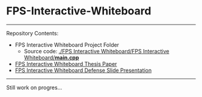 # FPS-Interactive-Whiteboard
---
Repository Contents:
* FPS Interactive Whiteboard Project Folder
  * Source code: [./FPS Interactive Whiteboard/FPS Interactive Whiteboard/**main.cpp**](https://github.com/angeloparayno/FPS-Interactive-Whiteboard/blob/main/FPS%20Interactive%20Whiteboard/FPS%20Interactive%20Whiteboard/main.cpp)
* [FPS Interactive Whiteboard Thesis Paper](https://github.com/angeloparayno/FPS-Interactive-Whiteboard/blob/main/FPS%20Interactive%20Whiteboard%20(Thesis%20Paper).pdf)
* [FPS Interactive Whiteboard Defense Slide Presentation](https://github.com/angeloparayno/FPS-Interactive-Whiteboard/blob/main/Thesis%20Defense%20Slide%20Presentation.pdf)
---
Still work on progres...
